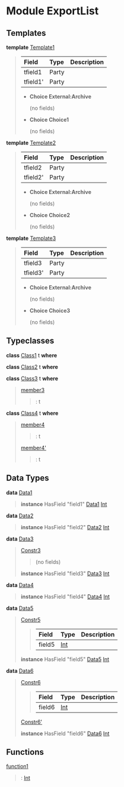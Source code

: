 # <a name="module-exportlist-81980"></a>Module ExportList

## Templates

<a name="type-exportlist-template1-34256"></a>**template** [Template1](#type-exportlist-template1-34256)

> | Field    | Type     | Description |
> | :------- | :------- | :---------- |
> | tfield1  | Party    |  |
> | tfield1' | Party    |  |
> 
> * **Choice External:Archive**
>   
>   (no fields)
> 
> * **Choice Choice1**
>   
>   (no fields)

<a name="type-exportlist-template2-3915"></a>**template** [Template2](#type-exportlist-template2-3915)

> | Field    | Type     | Description |
> | :------- | :------- | :---------- |
> | tfield2  | Party    |  |
> | tfield2' | Party    |  |
> 
> * **Choice External:Archive**
>   
>   (no fields)
> 
> * **Choice Choice2**
>   
>   (no fields)

<a name="type-exportlist-template3-57838"></a>**template** [Template3](#type-exportlist-template3-57838)

> | Field    | Type     | Description |
> | :------- | :------- | :---------- |
> | tfield3  | Party    |  |
> | tfield3' | Party    |  |
> 
> * **Choice External:Archive**
>   
>   (no fields)
> 
> * **Choice Choice3**
>   
>   (no fields)

## Typeclasses

<a name="class-exportlist-class1-82332"></a>**class** [Class1](#class-exportlist-class1-82332) t **where**


<a name="class-exportlist-class2-52219"></a>**class** [Class2](#class-exportlist-class2-52219) t **where**


<a name="class-exportlist-class3-53534"></a>**class** [Class3](#class-exportlist-class3-53534) t **where**

> <a name="function-exportlist-member3-30944"></a>[member3](#function-exportlist-member3-30944)
> 
> > : t

<a name="class-exportlist-class4-65325"></a>**class** [Class4](#class-exportlist-class4-65325) t **where**

> <a name="function-exportlist-member4-58699"></a>[member4](#function-exportlist-member4-58699)
> 
> > : t
> 
> <a name="function-exportlist-member4tick-28729"></a>[member4'](#function-exportlist-member4tick-28729)
> 
> > : t

## Data Types

<a name="type-exportlist-data1-25282"></a>**data** [Data1](#type-exportlist-data1-25282)

> **instance** HasField "field1" [Data1](#type-exportlist-data1-25282) [Int](https://docs.daml.com/daml/reference/base.html#type-ghc-types-int-68728)

<a name="type-exportlist-data2-68729"></a>**data** [Data2](#type-exportlist-data2-68729)

> **instance** HasField "field2" [Data2](#type-exportlist-data2-68729) [Int](https://docs.daml.com/daml/reference/base.html#type-ghc-types-int-68728)

<a name="type-exportlist-data3-43604"></a>**data** [Data3](#type-exportlist-data3-43604)

> <a name="constr-exportlist-constr3-90820"></a>[Constr3](#constr-exportlist-constr3-90820)
> 
> > (no fields)
> 
> **instance** HasField "field3" [Data3](#type-exportlist-data3-43604) [Int](https://docs.daml.com/daml/reference/base.html#type-ghc-types-int-68728)

<a name="type-exportlist-data4-87051"></a>**data** [Data4](#type-exportlist-data4-87051)

> **instance** HasField "field4" [Data4](#type-exportlist-data4-87051) [Int](https://docs.daml.com/daml/reference/base.html#type-ghc-types-int-68728)

<a name="type-exportlist-data5-40974"></a>**data** [Data5](#type-exportlist-data5-40974)

> <a name="constr-exportlist-constr5-35310"></a>[Constr5](#constr-exportlist-constr5-35310)
> 
> > | Field                                                                          | Type                                                                           | Description |
> > | :----------------------------------------------------------------------------- | :----------------------------------------------------------------------------- | :---------- |
> > | field5                                                                         | [Int](https://docs.daml.com/daml/reference/base.html#type-ghc-types-int-68728) |  |
> 
> **instance** HasField "field5" [Data5](#type-exportlist-data5-40974) [Int](https://docs.daml.com/daml/reference/base.html#type-ghc-types-int-68728)

<a name="type-exportlist-data6-26325"></a>**data** [Data6](#type-exportlist-data6-26325)

> <a name="constr-exportlist-constr6-63065"></a>[Constr6](#constr-exportlist-constr6-63065)
> 
> > | Field                                                                          | Type                                                                           | Description |
> > | :----------------------------------------------------------------------------- | :----------------------------------------------------------------------------- | :---------- |
> > | field6                                                                         | [Int](https://docs.daml.com/daml/reference/base.html#type-ghc-types-int-68728) |  |
> 
> <a name="constr-exportlist-constr6tick-67971"></a>[Constr6'](#constr-exportlist-constr6tick-67971)
> 
> 
> **instance** HasField "field6" [Data6](#type-exportlist-data6-26325) [Int](https://docs.daml.com/daml/reference/base.html#type-ghc-types-int-68728)

## Functions

<a name="function-exportlist-function1-77714"></a>[function1](#function-exportlist-function1-77714)

> : [Int](https://docs.daml.com/daml/reference/base.html#type-ghc-types-int-68728)
